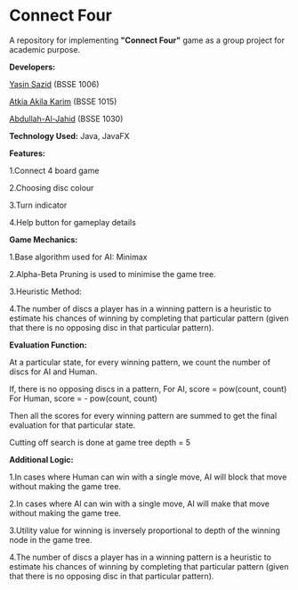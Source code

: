 
# Connect Four

A repository for implementing **"Connect Four"** game as a group project for academic purpose.

**Developers:**

   [Yasin Sazid](https://github.com/bsse1006) (BSSE 1006)
		
   [Atkia Akila Karim](https://github.com/atkia) (BSSE 1015)
		
   [Abdullah-Al-Jahid](https://github.com/Jahid1999) (BSSE 1030)


**Technology Used:** Java, JavaFX

**Features:**

1.Connect 4 board game

2.Choosing disc colour

3.Turn indicator

4.Help button for gameplay details

**Game Mechanics:**

1.Base algorithm used for AI: Minimax

2.Alpha-Beta Pruning is used to minimise the game tree.

3.Heuristic Method:

4.The number of discs a player has in a winning pattern is a heuristic to estimate his chances of winning by completing that particular pattern (given that     there is no opposing disc in that particular pattern).

**Evaluation Function:**

At a particular state, for every winning pattern, we count the number of discs for AI and Human.

If, there is no opposing discs in a pattern,
For AI, score = pow(count, count)
For Human, score = - pow(count, count)

Then all the scores for every winning pattern are summed to get the final evaluation for that particular state.

Cutting off search is done at game tree depth = 5

**Additional Logic:**

1.In cases where Human can win with a single move, AI will block that move without making the game tree.

2.In cases where AI can win with a single move, AI will make that move without making the game tree.

3.Utility value for winning is inversely proportional to depth of the winning node in the game tree.

4.The number of discs a player has in a winning pattern is a heuristic to estimate his chances of winning by completing that particular pattern (given that     there is no opposing disc in that particular pattern).

